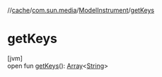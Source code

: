 //[cache](../../../index.md)/[com.sun.media](../index.md)/[ModelInstrument](index.md)/[getKeys](get-keys.md)

# getKeys

[jvm]\
open fun [getKeys](get-keys.md)(): [Array](https://kotlinlang.org/api/latest/jvm/stdlib/kotlin/-array/index.html)&lt;[String](https://docs.oracle.com/javase/8/docs/api/java/lang/String.html)&gt;
